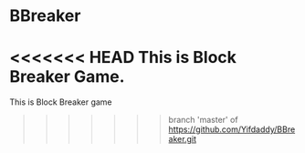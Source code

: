 # BBreaker
<<<<<<< HEAD
This is Block Breaker Game.
=======
This is Block Breaker game
>>>>>>> branch 'master' of https://github.com/Yifdaddy/BBreaker.git

